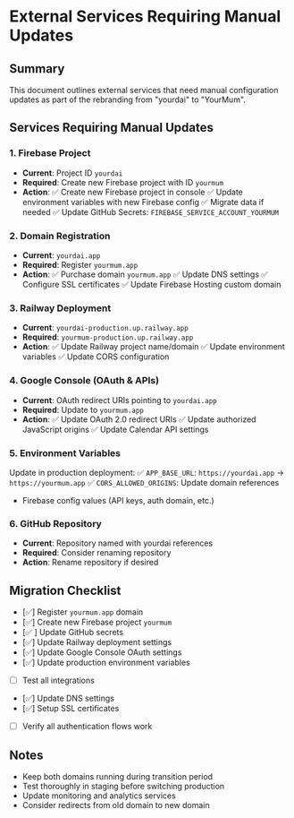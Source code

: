 # External Services Requiring Manual Updates

## Summary
This document outlines external services that need manual configuration updates as part of the rebranding from "yourdai" to "YourMum".

## Services Requiring Manual Updates

### 1. Firebase Project
- **Current**: Project ID `yourdai`  
- **Required**: Create new Firebase project with ID `yourmum`
- **Action**: 
  ✅ Create new Firebase project in console
  ✅ Update environment variables with new Firebase config
  ✅ Migrate data if needed
  ✅ Update GitHub Secrets: `FIREBASE_SERVICE_ACCOUNT_YOURMUM`

### 2. Domain Registration
- **Current**: `yourdai.app`
- **Required**: Register `yourmum.app`
- **Action**:
  ✅ Purchase domain `yourmum.app`
  ✅ Update DNS settings
  ✅ Configure SSL certificates
  ✅ Update Firebase Hosting custom domain

### 3. Railway Deployment
- **Current**: `yourdai-production.up.railway.app`
- **Required**: `yourmum-production.up.railway.app`
- **Action**:
  ✅ Update Railway project name/domain
  ✅ Update environment variables
  ✅ Update CORS configuration

### 4. Google Console (OAuth & APIs)
- **Current**: OAuth redirect URIs pointing to `yourdai.app`
- **Required**: Update to `yourmum.app`
- **Action**:
  ✅ Update OAuth 2.0 redirect URIs
  ✅ Update authorized JavaScript origins
  ✅ Update Calendar API settings

### 5. Environment Variables
Update in production deployment:
✅ `APP_BASE_URL`: `https://yourdai.app` → `https://yourmum.app`
✅ `CORS_ALLOWED_ORIGINS`: Update domain references
- Firebase config values (API keys, auth domain, etc.)

### 6. GitHub Repository
- **Current**: Repository named with yourdai references
- **Required**: Consider renaming repository
- **Action**: Rename repository if desired

## Migration Checklist
- [✅] Register `yourmum.app` domain
- [✅] Create new Firebase project `yourmum`
- [✅ ] Update GitHub secrets
- [✅] Update Railway deployment settings
- [✅] Update Google Console OAuth settings
- [✅] Update production environment variables
- [ ] Test all integrations
- [✅] Update DNS settings
- [✅] Setup SSL certificates
- [ ] Verify all authentication flows work

## Notes
- Keep both domains running during transition period
- Test thoroughly in staging before switching production
- Update monitoring and analytics services
- Consider redirects from old domain to new domain